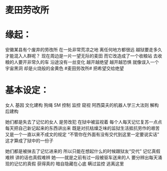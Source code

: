 # 麦田劳改所

# 缘起：

安徽某县有个废弃的劳改所 在一处非常荒凉之地 离任何地方都很远 越狱要走多久才能混入人群呢？ 现在周边是一片一望无际的麦田 而它改造成了一个收粮站 去收粮的人要开非常久的车 沿途没有一丝变化 越开越绝望 越开越恐惧 就像误入一个宇宙黑洞 却是火烧般的金黄色 #麦田劳改所# 把希望交给绝望
# 基本设定：
女人 基因 文化建构 狗绳 SM 控制 监控 窥视 阿西莫夫的机器人学三大法则 解构 后建构



她们都是失去了记忆的女人 是劳改犯 在狱中被监视着 每个人每天记忆复苏一点点 每天把自己新记起来的东西讲出来 既是对抗枯燥乏味的监狱生活抵抗劳作的艰苦 又是一个一直以来不成文的规定 “不管你在外面有没有交代到这里一定要说实话” 这才算成了狱中的一份子


她们都是被抹去了记忆进来的 所以只能在想起什么的时候跟狱友“交代” 记忆真假难辨 讲的话也真假难辨 她——就是之前有过一段被驱车送来的人 要分辨出每天涌现的记忆的真假 获得真的 暗自隐藏在心底 瞒过监控 逃离这里
